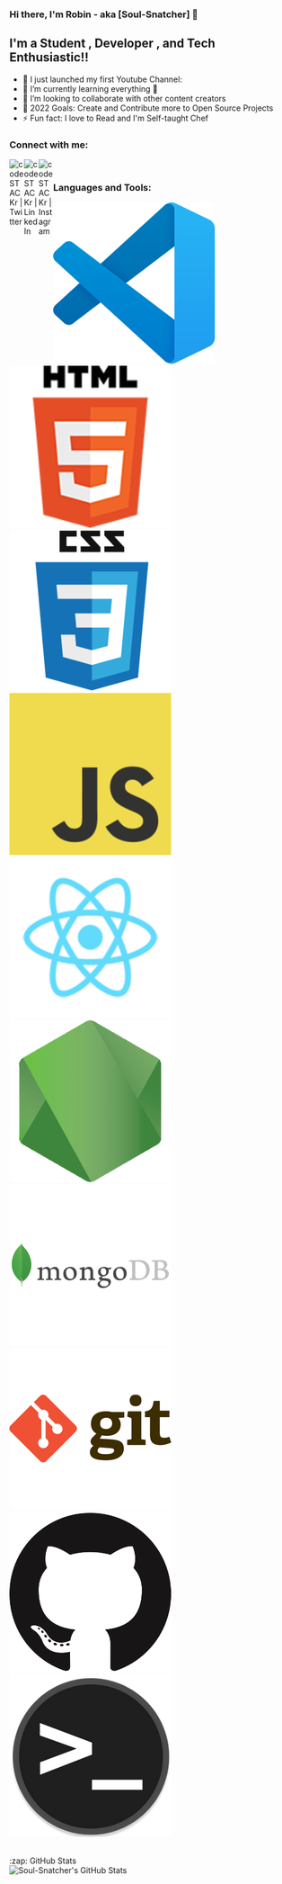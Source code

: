 ### Hi there, I'm Robin - aka [Soul-Snatcher] 👋 

## I'm a Student , Developer , and Tech Enthusiastic!!

- 🔭 I just launched my first Youtube Channel:
- 🌱 I’m currently learning everything 🤣
- 👯 I’m looking to collaborate with other content creators
- 🥅 2022 Goals: Create and Contribute more to Open Source Projects
- ⚡ Fun fact: I love to Read and I'm Self-taught Chef

### Connect with me:

[<img align="left" alt="codeSTACKr | Twitter" width="26px" src="https://cdn.jsdelivr.net/npm/simple-icons@v3/icons/twitter.svg" />][twitter]
[<img align="left" alt="codeSTACKr | LinkedIn" width="26px" src="https://cdn.jsdelivr.net/npm/simple-icons@v3/icons/linkedin.svg" />][linkedin]
[<img align="left" alt="codeSTACKr | Instagram" width="26px" src="https://cdn.jsdelivr.net/npm/simple-icons@v3/icons/instagram.svg" />][instagram]

<br />

### Languages and Tools:

![image ](https://raw.githubusercontent.com/github/explore/80688e429a7d4ef2fca1e82350fe8e3517d3494d/topics/visual-studio-code/visual-studio-code.png)
![image](https://raw.githubusercontent.com/github/explore/80688e429a7d4ef2fca1e82350fe8e3517d3494d/topics/html/html.png)
![image ](https://raw.githubusercontent.com/github/explore/80688e429a7d4ef2fca1e82350fe8e3517d3494d/topics/css/css.png)
![image ](https://raw.githubusercontent.com/github/explore/80688e429a7d4ef2fca1e82350fe8e3517d3494d/topics/javascript/javascript.png)
![image ](https://raw.githubusercontent.com/github/explore/80688e429a7d4ef2fca1e82350fe8e3517d3494d/topics/react/react.png)
![image ](https://raw.githubusercontent.com/github/explore/80688e429a7d4ef2fca1e82350fe8e3517d3494d/topics/nodejs/nodejs.png)
![image ](https://raw.githubusercontent.com/github/explore/80688e429a7d4ef2fca1e82350fe8e3517d3494d/topics/mongodb/mongodb.png)
![image ](https://raw.githubusercontent.com/github/explore/80688e429a7d4ef2fca1e82350fe8e3517d3494d/topics/git/git.png)
![image ](https://raw.githubusercontent.com/github/explore/78df643247d429f6cc873026c0622819ad797942/topics/github/github.png)
![image ](https://raw.githubusercontent.com/github/explore/80688e429a7d4ef2fca1e82350fe8e3517d3494d/topics/terminal/terminal.png )

<br />





  <summary>:zap: GitHub Stats</summary>

  <img align="left" alt="Soul-Snatcher's GitHub Stats" src="https://github-readme-stats.vercel.app/api?username=Soul-Snatcher&show_icons=true&hide_border=true" />



[twitter]: https://twitter.com/RobinRo02734162
[instagram]: https://www.instagram.com/s.o.u.l_s.n.a.t.c.h.e.r/
[linkedin]: https://www.linkedin.com/in/-robinroy/

